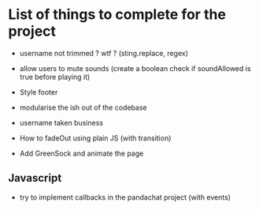 # List of things to complete for the project

- username not trimmed ? wtf ? (sting.replace, regex)
- allow users to mute sounds (create a boolean check if soundAllowed is true before playing it)
- Style footer
- modularise the ish out of the codebase

- username taken business

- How to fadeOut using plain JS (with transition)
- Add GreenSock and animate the page

## Javascript

- try to implement callbacks in the pandachat project (with events)



